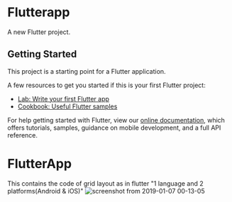 # Flutterapp

A new Flutter project.

## Getting Started

This project is a starting point for a Flutter application.

A few resources to get you started if this is your first Flutter project:

- [Lab: Write your first Flutter app](https://flutter.io/docs/get-started/codelab)
- [Cookbook: Useful Flutter samples](https://flutter.io/docs/cookbook)

For help getting started with Flutter, view our 
[online documentation](https://flutter.io/docs), which offers tutorials, 
samples, guidance on mobile development, and a full API reference.
# FlutterApp 

This contains the code of grid layout as in flutter "1 language and 2 platforms(Android & iOS)"
![screenshot from 2019-01-07 00-13-05](https://user-images.githubusercontent.com/40459066/50736489-43401680-11e4-11e9-90fc-f8572cae7ac6.png)


